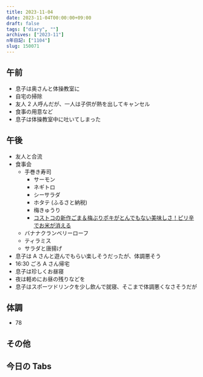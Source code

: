 ```yaml
---
title: 2023-11-04
date: 2023-11-04T00:00:00+09:00
draft: false
tags: ["diary", ""]
archives: ["2023-11"]
n年日記: ["1104"]
slug: 150071
---
```


## 午前

- 息子は奥さんと体操教室に
- 自宅の掃除
- 友人 2 人呼んだが、一人は子供が熱を出してキャンセル
- 食事の用意など
- 息子は体操教室中に吐いてしまった

## 午後

- 友人と合流
- 食事会
  - 手巻き寿司
    - サーモン
    - ネギトロ
    - シーサラダ
    - ホタテ (ふるさと納税)
    - 梅きゅうり
    - [コストコの新作ごま＆梅ぶりポキがとんでもない美味しさ！ピリ辛でお米が消える](https://ultimate-setsuko.com/costco-buripoki-gomaume/)
  - バナナクランベリーローフ
  - ティラミス
  - サラダと唐揚げ
- 息子は A さんと遊んでもらい楽しそうだったが、体調悪そう
- 16:30 ごろ A さん帰宅
- 息子は珍しくお昼寝
- 夜は軽めにお昼の残りなどを
- 息子はスポーツドリンクを少し飲んで就寝、そこまで体調悪くなさそうだが

## 体調

- 78

## その他

## 今日の Tabs
